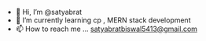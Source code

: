 - 👋 Hi, I’m @satyabrat
- 🌱 I’m currently learning cp , MERN stack development
- 📫 How to reach me ... satyabratbiswal5413@gmail.com

<!---
saty4a/saty4a is a ✨ special ✨ repository because its `README.md` (this file) appears on your GitHub profile.
You can click the Preview link to take a look at your changes.
--->
